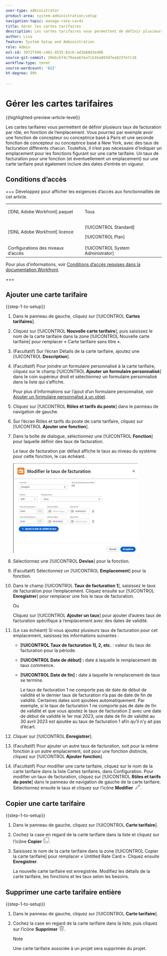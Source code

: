 ```yaml
---
user-type: administrator
product-area: system-administration;setup
navigation-topic: manage-rate-cards
title: Gérer les cartes tarifaires
description: Les cartes tarifaires vous permettent de définir plusieurs taux de facturation par rôle, en fonction de l’emplacement.
author: Lisa
feature: System Setup and Administration
role: Admin
exl-id: 3972f498-c461-4535-82c6-ad1b60d3ed86
source-git-commit: 20ebcb74c79aea67ea7cb1ba083dfea623fe7c16
workflow-type: tm+mt
source-wordcount: '622'
ht-degree: 99%

---
```


# Gérer les cartes tarifaires

{{highlighted-preview-article-level}}

Les cartes tarifaires vous permettent de définir plusieurs taux de facturation par rôle, en fonction de l’emplacement. Vous pourriez par exemple avoir une fonction de concepteur ou conceptrice basé à Paris et une seconde fonction de concepteur ou conceptrice basé à New York, avec des taux de facturation différents chacun. Toutefois, il n’est pas nécessaire d’indiquer un emplacement pour les fonctions figurant sur une carte tarifaire. Un taux de facturation pour une fonction (et éventuellement un emplacement) sur une carte tarifaire peut également inclure des dates d’entrée en vigueur.

## Conditions d’accès

+++ Développez pour afficher les exigences d’accès aux fonctionnalités de cet article.

<table style="table-layout:auto"> 
 <col> 
 <col> 
 <tbody> 
  <tr> 
   <td>[!DNL Adobe Workfront] paquet</td> 
   <td><p>Tous</p></td> 
  </tr> 
  <tr> 
   <td>[!DNL Adobe Workfront] licence</td> 
   <td><p>[!UICONTROL Standard]</p>
       <p>[!UICONTROL Plan]</p></td>
  </tr> 
  <tr> 
   <td>Configurations des niveaux d’accès</td> 
   <td>[!UICONTROL System Administrator]</td> 
  </tr> 
 </tbody> 
</table>

Pour plus d’informations, voir [Conditions d’accès requises dans la documentation Workfront](/help/quicksilver/administration-and-setup/add-users/access-levels-and-object-permissions/access-level-requirements-in-documentation.md).

+++

## Ajouter une carte tarifaire

{{step-1-to-setup}}

1. Dans le panneau de gauche, cliquez sur [!UICONTROL **Cartes tarifaires**].
1. Cliquez sur [!UICONTROL **Nouvelle carte tarifaire**], puis saisissez le nom de la carte tarifaire dans la zone [!UICONTROL Nouvelle carte tarifaire] pour remplacer « Carte tarifaire sans titre ».
1. (Facultatif) Sur l’écran Détails de la carte tarifaire, ajoutez une [!UICONTROL **Description**].
1. (Facultatif) Pour joindre un formulaire personnalisé à la carte tarifaire, cliquez sur le champ [!UICONTROL **Ajouter un formulaire personnalisé**] dans le coin supérieur droit et sélectionnez un formulaire personnalisé dans la liste qui s’affiche.

   Pour plus d’informations sur l’ajout d’un formulaire personnalisé, voir [Ajouter un formulaire personnalisé à un objet](/help/quicksilver/workfront-basics/work-with-custom-forms/add-a-custom-form-to-an-object.md).

1. Cliquez sur [!UICONTROL **Rôles et tarifs du poste**] dans le panneau de navigation de gauche.
1. Sur l’écran Rôles et tarifs du poste de carte tarifaire, cliquez sur [!UICONTROL **Ajouter une fonction**].
1. Dans la boîte de dialogue, sélectionnez une [!UICONTROL **Fonction**] pour laquelle définir des taux de facturation.

   Le taux de facturation par défaut affiche le taux au niveau du système pour cette fonction, le cas échéant.

   ![Boîte de dialogue du nouveau taux de facturation](assets/location-rate-for-rate-card.png)

1. Sélectionnez une [!UICONTROL **Devise**] pour la fonction.
1. (Facultatif) Sélectionnez un [!UICONTROL **Emplacement**] pour la fonction.
1. Dans le champ [!UICONTROL **Taux de facturation 1**], saisissez le taux de facturation pour l’emplacement. Cliquez ensuite sur [!UICONTROL **Enregistrer**] pour remplacer une fois le taux de facturation.

   Ou

   Cliquez sur [!UICONTROL **Ajouter un taux**] pour ajouter d’autres taux de facturation spécifique à l’emplacement avec des dates de validité.

1. (Le cas échéant) Si vous ajoutez plusieurs taux de facturation pour cet emplacement, saisissez les informations suivantes :

   * **[!UICONTROL Taux de facturation 1], 2, etc.** : valeur du taux de facturation pour la période.
   * **[!UICONTROL Date de début] :** date à laquelle le remplacement de taux commence.
   * **[!UICONTROL Date de fin] :** date à laquelle le remplacement de taux se termine.

     Le taux de facturation 1 ne comporte pas de date de début de validité et le dernier taux de facturation n’a pas de date de fin de validité. Certaines dates sont ajoutées automatiquement. Par exemple, si le taux de facturation 1 ne comporte pas de date de fin de validité et que vous ajoutez le taux de facturation 2 avec une date de début de validité le 1er mai 2023, une date de fin de validité au 30 avril 2023 est ajoutée au taux de facturation 1 afin qu’il n’y ait pas d’écart.

1. Cliquer sur [!UICONTROL **Enregistrer**].
1. (Facultatif) Pour ajouter un autre taux de facturation, soit pour la même fonction à un autre emplacement, soit pour une fonction distincte, cliquez sur [!UICONTROL **Ajouter fonction**].
1. (Facultatif) Pour modifier une carte tarifaire, cliquez sur le nom de la carte tarifaire dans la liste Cartes tarifaires, dans Configuration. Pour modifier un taux de facturation, cliquez sur [!UICONTROL **Rôles et tarifs du poste**] dans le panneau de navigation de gauche de la carte tarifaire. Sélectionnez ensuite le taux et cliquez sur l’icône **Modifier** ![Icône Modifier](assets/edit-icon.png).

## Copier une carte tarifaire

{{step-1-to-setup}}

1. Dans le panneau de gauche, cliquez sur [!UICONTROL **Carte tarifaire**].
1. Cochez la case en regard de la carte tarifaire dans la liste et cliquez sur l’icône **Copier** ![Icône Copier](assets/copy-icon.png).
1. Saisissez le nom de la carte tarifaire dans la zone [!UICONTROL Copier la carte tarifaire] pour remplacer « Untitled Rate Card ». Cliquez ensuite **Enregistrer**.

   La nouvelle carte tarifaire est enregistrée. Modifiez les détails de la carte tarifaire, les fonctions et les taux selon les besoins.

## Supprimer une carte tarifaire entière

{{step-1-to-setup}}

1. Dans le panneau de gauche, cliquez sur [!UICONTROL **Carte tarifaire**].
1. Cochez la case en regard de la carte tarifaire dans la liste, puis cliquez sur l’icône **Supprimer** ![Icône Supprimer](assets/delete.png).

   >[!NOTE]
   >
   >Une carte tarifaire associée à un projet sera supprimée du projet.

